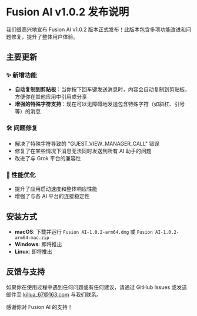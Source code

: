 # Fusion AI v1.0.2 发布说明

我们很高兴地宣布 Fusion AI v1.0.2 版本正式发布！此版本包含多项功能改进和问题修复，提升了整体用户体验。

## 主要更新

### ✨ 新增功能

- **自动复制到剪贴板**：当你按下回车键发送消息时，内容会自动复制到剪贴板，方便你在其他应用中引用或分享
- **增强的特殊字符支持**：现在可以无障碍地发送包含特殊字符（如斜杠、引号等）的消息

### 🛠️ 问题修复

- 解决了特殊字符导致的 "GUEST_VIEW_MANAGER_CALL" 错误
- 修复了在某些情况下消息无法同时发送到所有 AI 助手的问题
- 改进了与 Grok 平台的兼容性

### 🚀 性能优化

- 提升了应用启动速度和整体响应性能
- 增强了与各 AI 平台的连接稳定性

## 安装方式

- **macOS**: 下载并运行 `Fusion AI-1.0.2-arm64.dmg` 或 `Fusion AI-1.0.2-arm64-mac.zip`
- **Windows**: 即将推出
- **Linux**: 即将推出

## 反馈与支持

如果你在使用过程中遇到任何问题或有任何建议，请通过 GitHub Issues 或发送邮件至 killua_67@163.com 与我们联系。

感谢你对 Fusion AI 的支持！ 